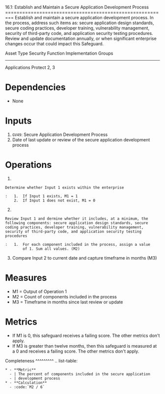16.1: Establish and Maintain a Secure Application Development Process
========================================================= Establish and
maintain a secure application development process. In the process,
address such items as: secure application design standards, secure
coding practices, developer training, vulnerability management, security
of third-party code, and application security testing procedures. Review
and update documentation annually, or when significant enterprise
changes occur that could impact this Safeguard.

  Asset Type     Security Function   Implementation Groups
  -------------- ------------------- -----------------------
  Applications   Protect             2, 3

# Dependencies

-   None

# Inputs

1.  `GV49`: Secure Application Development Process
2.  Date of last update or review of the secure application development
    process

# Operations

1.  

    Determine whether Input 1 exists within the enterprise

    :   1.  If Input 1 exists, M1 = 1
        2.  If Input 1 does not exist, M1 = 0

2.  

    Review Input 1 and dermine whether it includes, at a minimum, the following components: secure application design standards, secure coding practices, developer training, vulnerability management, security of third-party code, and application security testing procedures

    :   1.  For each component included in the process, assign a value
            of 1. Sum all values. (M2)

3.  Compare Input 2 to current date and capture timeframe in months (M3)

# Measures

-   M1 = Output of Operation 1
-   M2 = Count of components included in the process
-   M3 = Timeframe in months since last review or update

# Metrics

-   If M1 is 0, this safeguard receives a failing score. The other
    metrics don\'t apply.
-   If M3 is greater than twelve months, then this safeguard is measured
    at a 0 and receives a failing score. The other metrics don\'t apply.

Completeness \^\^\^\^\^\^\^\^\^ .. list-table:

    * - **Metric**
      - | The percent of components included in the secure application 
      - | development process
    * - **Calculation**
      - :code:`M2 / 6`
